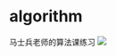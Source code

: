 # algorithm
马士兵老师的算法课练习
<a href="https://996.icu"><img src="https://img.shields.io/badge/link-996.icu-red.svg"></a>
